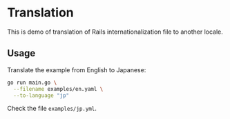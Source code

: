 # Translation

This is demo of translation of Rails internationalization file to another locale.

## Usage

Translate the example from English to Japanese:

```bash
go run main.go \
  --filename examples/en.yaml \
  --to-language "jp"
```

Check the file `examples/jp.yml`.